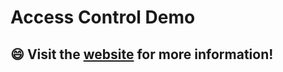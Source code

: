 # Access Control Demo

## :smile: Visit the [website](https://yechengchu.github.io/ACDemo/) for more information!
